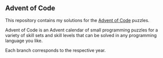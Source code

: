 ## Advent of Code

This repository contains my solutions for the [Advent of Code](https://adventofcode.com) puzzles.

Advent of Code is an Advent calendar of small programming puzzles for a variety of skill sets and skill levels that can be solved in any programming language you like.

Each branch corresponds to the respective year.
